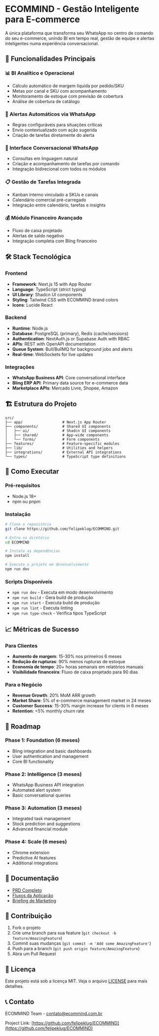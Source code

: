 # ECOMMIND - Gestão Inteligente para E-commerce

A única plataforma que transforma seu WhatsApp no centro de comando do seu e-commerce, unindo BI em tempo real, gestão de equipe e alertas inteligentes numa experiência conversacional.

## 🚀 Funcionalidades Principais

### 📊 BI Analítico e Operacional
- Cálculo automático de margem líquida por pedido/SKU
- Metas por canal e SKU com acompanhamento
- Monitoramento de estoque com previsão de cobertura
- Análise de cobertura de catálogo

### 📱 Alertas Automáticos via WhatsApp
- Regras configuráveis para situações críticas
- Envio contextualizado com ação sugerida
- Criação de tarefas diretamente do alerta

### 💬 Interface Conversacional WhatsApp
- Consultas em linguagem natural
- Criação e acompanhamento de tarefas por comando
- Integração bidirecional com todos os módulos

### 📋 Gestão de Tarefas Integrada
- Kanban interno vinculado a SKUs e canais
- Calendário comercial pré-carregado
- Integração entre calendário, tarefas e insights

### 💰 Módulo Financeiro Avançado
- Fluxo de caixa projetado
- Alertas de saldo negativo
- Integração completa com Bling financeiro

## 🛠️ Stack Tecnológica

### Frontend
- **Framework**: Next.js 15 with App Router
- **Language**: TypeScript (strict typing)
- **UI Library**: Shadcn UI components
- **Styling**: Tailwind CSS with ECOMMIND brand colors
- **Icons**: Lucide React

### Backend
- **Runtime**: Node.js
- **Database**: PostgreSQL (primary), Redis (cache/sessions)
- **Authentication**: NextAuth.js or Supabase Auth with RBAC
- **APIs**: REST with OpenAPI documentation
- **Queue System**: Bull/BullMQ for background jobs and alerts
- **Real-time**: WebSockets for live updates

### Integrações
- **WhatsApp Business API**: Core conversational interface
- **Bling ERP API**: Primary data source for e-commerce data
- **Marketplace APIs**: Mercado Livre, Shopee, Amazon

## 🏗️ Estrutura do Projeto

```
src/
├── app/                  # Next.js App Router
├── components/           # Shared UI components
│   ├── ui/               # Shadcn UI components
│   ├── shared/           # App-wide components
│   └── forms/            # Form components
├── features/             # Feature-specific modules
├── lib/                  # Utilities and helpers
├── integrations/         # External API integrations
└── types/                # TypeScript type definitions
```

## 🚀 Como Executar

### Pré-requisitos
- Node.js 18+
- npm ou pnpm

### Instalação
```bash
# Clone o repositório
git clone https://github.com/felipeklug/ECOMMIND.git

# Entre no diretório
cd ECOMMIND

# Instale as dependências
npm install

# Execute o projeto em desenvolvimento
npm run dev
```

### Scripts Disponíveis
- `npm run dev` - Executa em modo desenvolvimento
- `npm run build` - Gera build de produção
- `npm run start` - Executa build de produção
- `npm run lint` - Executa linting
- `npm run type-check` - Verifica tipos TypeScript

## 📈 Métricas de Sucesso

### Para Clientes
- **Aumento de margem**: 15-30% nos primeiros 6 meses
- **Redução de rupturas**: 90% menos rupturas de estoque
- **Economia de tempo**: 20+ horas semanais em relatórios manuais
- **Visibilidade financeira**: Fluxo de caixa projetado para 90 dias

### Para o Negócio
- **Revenue Growth**: 20% MoM ARR growth
- **Market Share**: 5% of e-commerce management market in 24 meses
- **Customer Success**: 15-30% margin increase for clients in 6 meses
- **Retention**: <5% monthly churn rate

## 🎯 Roadmap

### Phase 1: Foundation (6 meses)
- Bling integration and basic dashboards
- User authentication and management
- Core BI functionality

### Phase 2: Intelligence (3 meses)
- WhatsApp Business API integration
- Automated alert system
- Basic conversational queries

### Phase 3: Automation (3 meses)
- Integrated task management
- Stock prediction and suggestions
- Advanced financial module

### Phase 4: Scale (6 meses)
- Chrome extension
- Predictive AI features
- Additional integrations

## 📄 Documentação

- [PRD Completo](docs/prd.md)
- [Fluxos da Aplicação](.augment/rules/APP-FLOW.md)
- [Briefing de Marketing](.augment/rules/briefing-marketing.mdc)

## 🤝 Contribuição

1. Fork o projeto
2. Crie uma branch para sua feature (`git checkout -b feature/AmazingFeature`)
3. Commit suas mudanças (`git commit -m 'Add some AmazingFeature'`)
4. Push para a branch (`git push origin feature/AmazingFeature`)
5. Abra um Pull Request

## 📝 Licença

Este projeto está sob a licença MIT. Veja o arquivo [LICENSE](LICENSE) para mais detalhes.

## 📞 Contato

ECOMMIND Team - [contato@ecommind.com.br](mailto:contato@ecommind.com.br)

Project Link: [https://github.com/felipeklug/ECOMMIND](https://github.com/felipeklug/ECOMMIND)
